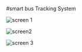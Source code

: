
#smart bus Tracking System 

![screen 1](https://user-images.githubusercontent.com/81153444/115834100-d4058500-a3e2-11eb-9926-e04b20b983ac.png)


![screen2](https://user-images.githubusercontent.com/81153444/115834159-e7185500-a3e2-11eb-858a-5fd5d3f23055.png)



![screen 3](https://user-images.githubusercontent.com/81153444/115834199-f0a1bd00-a3e2-11eb-88a1-0eb86c874a72.png)

